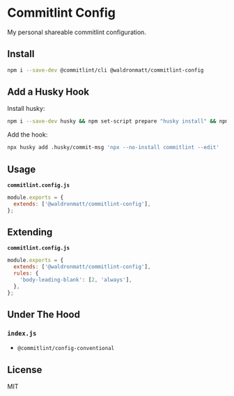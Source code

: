 # Commitlint Config

My personal shareable commitlint configuration.

## Install

```bash
npm i --save-dev @commitlint/cli @waldronmatt/commitlint-config
```

## Add a Husky Hook

Install husky:

```bash
npm i --save-dev husky && npm set-script prepare "husky install" && npm run prepare
```

Add the hook:

```bash
npx husky add .husky/commit-msg 'npx --no-install commitlint --edit'
```

## Usage

**`commitlint.config.js`**

```js
module.exports = {
  extends: ['@waldronmatt/commitlint-config'],
};
```

## Extending

**`commitlint.config.js`**

```js
module.exports = {
  extends: ['@waldronmatt/commitlint-config'],
  rules: {
    'body-leading-blank': [2, 'always'],
  },
};
```

## Under The Hood

### `index.js`

- `@commitlint/config-conventional`

## License

MIT
